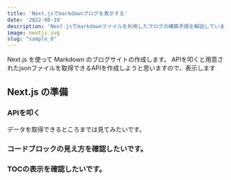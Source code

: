 ```yaml
---
title: 'Next.jsでmarkdownブログを表示する'
date: '2022-08-19'
description: 'Next.jsでmarkdownファイルを利用したブログの構築手順を解説しています。'
image: nextjs.svg
slug: "sample_0"
---
```


Next.js を使って Markdown のブログサイトの作成します。
APIを叩くと用意されたjsonファイルを取得できるAPIを作成しようと思いますので、表示します

## Next.js の準備

### APIを叩く

データを取得できるところまでは見てみたいです。

### コードブロックの見え方を確認したいです。

### TOCの表示を確認したいです。